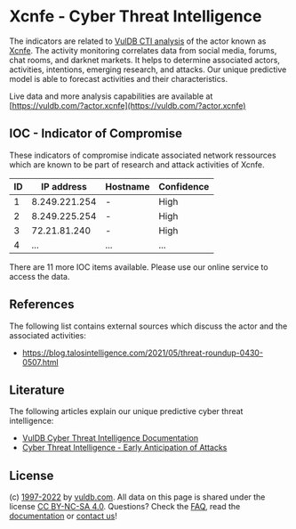 # Xcnfe - Cyber Threat Intelligence

The indicators are related to [VulDB CTI analysis](https://vuldb.com/?kb.cti) of the actor known as [Xcnfe](https://vuldb.com/?actor.xcnfe). The activity monitoring correlates data from social media, forums, chat rooms, and darknet markets. It helps to determine associated actors, activities, intentions, emerging research, and attacks. Our unique predictive model is able to forecast activities and their characteristics.

Live data and more analysis capabilities are available at [https://vuldb.com/?actor.xcnfe](https://vuldb.com/?actor.xcnfe)

## IOC - Indicator of Compromise

These indicators of compromise indicate associated network ressources which are known to be part of research and attack activities of Xcnfe.

ID | IP address | Hostname | Confidence
-- | ---------- | -------- | ----------
1 | 8.249.221.254 | - | High
2 | 8.249.225.254 | - | High
3 | 72.21.81.240 | - | High
4 | ... | ... | ...

There are 11 more IOC items available. Please use our online service to access the data.

## References

The following list contains external sources which discuss the actor and the associated activities:

* https://blog.talosintelligence.com/2021/05/threat-roundup-0430-0507.html

## Literature

The following articles explain our unique predictive cyber threat intelligence:

* [VulDB Cyber Threat Intelligence Documentation](https://vuldb.com/?kb.cti)
* [Cyber Threat Intelligence - Early Anticipation of Attacks](https://www.scip.ch/en/?labs.20201022)

## License

(c) [1997-2022](https://vuldb.com/?kb.changelog) by [vuldb.com](https://vuldb.com/?kb.about). All data on this page is shared under the license [CC BY-NC-SA 4.0](https://creativecommons.org/licenses/by-nc-sa/4.0/). Questions? Check the [FAQ](https://vuldb.com/?kb.faq), read the [documentation](https://vuldb.com/?kb) or [contact us](https://vuldb.com/?contact)!
